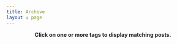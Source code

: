 ```yaml
---
title: Archive
layout : page
---
```


<!--  old CDN list
<script src="//cdnjs.cloudflare.com/ajax/libs/jquery/3.7.1/jquery.min.js" integrity="sha512-v2CJ7UaYy4JwqLDIrZUI/4hqeoQieOmAZNXBeQyjo21dadnwR+8ZaIJVT8EE2iyI61OV8e6M8PP2/4hpQINQ/g==" crossorigin="anonymous" referrerpolicy="no-referrer"></script> 
-->

<script src="/assets/js/jquery-3.7.1.min.js"></script>

<!-- from https://github.com/mistic100/jQCloud -->
<script src="/assets/js/jqcloud.min.js"></script>

<p align=center><b>Click on one or more tags to display matching posts.</b></p>

<div class="wordcloud" style="height: 400px; width: 90%"></div>

<div hidden id="tag_list"></div>

<div id="selectedtags"></div>

<script>
  
  $(document).ready(

    function() 
    {

      function multiSort(arr, fields) 
      {
       arr.sort((a, b) => 
      {
        for (let field of fields) 
        {
        const [fieldName, order] = field.split(':');
        const aValue = a[fieldName];
        const bValue = b[fieldName];

        if (aValue < bValue) return order === 'desc' ? 1 : -1;
        if (aValue > bValue) return order === 'desc' ? -1 : 1;
       }
      return 0;
       });
    }

  function BuildAllPostList() 
    {
      /*debugger;*/
      var alltags = [];
      {%- assign bob = site.categories -%}
      {%- assign my_posts = site.posts | sort: "date"  -%} 
      {% for ken in bob reversed offset: 1 %}
        {% for post in my_posts %}
           {%- if ken[0] == post.categories.last -%}
              alltags.push({category: "{{ken[0] | capitalize }}", tag : '{{ post.tags | split: "+" }}', title: "{{ post.title | truncate: 40 }}", excerpt: {{ post.excerpt | strip | strip_html | strip_newlines | escape | jsonify }},date : "{{ post.date | date: '%Y-%m-%dT%H:%M:%SZ' }}", url : "{{ post.url}}", month_date : "{{ post.date | date: '%B %Y' }}"});
            {%- endif -%}
        {% endfor %}
      {%- endfor -%}
      return alltags;
    }

  function BuildPostList() 
    {
      var selectedtags = document.getElementById("selectedtags");
      selectedtags.innerHTML = "";
      var arrayLength = listotags.length;
      var currentCategory = "";
      var currentMonth = "";
      var bobby = document.getElementById("tag_list").innerText.slice(0,-1);
      var jonny = bobby.split("|").sort();
      for (var i = 0; i < arrayLength; i++)
      {
        var billy = listotags[i].tag.replace('[','').replace(']','').replace(/"/g,'').replace(/, /g,',').split(",").sort();
        var steve = jonny.filter(el => billy.includes(el)).length;
        if (steve != 0)
       {
          if (currentCategory != listotags[i].category )
          {
            currentCategory = listotags[i].category;
            selectedtags.innerHTML = selectedtags.innerHTML + "<h3>" + currentCategory + '</h3><ul class="post-list">';
            currentMonth = listotags[i].month_date;
            selectedtags.innerHTML = selectedtags.innerHTML + "<p style="+'"'+"text-indent: 15px;"+'"'+">"+currentMonth+"</p>";
          }
          if ( currentMonth != listotags[i].month_date )
          {
           currentMonth = listotags[i].month_date;
           selectedtags.innerHTML = selectedtags.innerHTML + "<p style="+'"'+"text-indent: 15px;"+'"'+">"+currentMonth+"</p>";
          }
           selectedtags.innerHTML = selectedtags.innerHTML + "<p style="+'"'+"text-indent: 30px;"+'"'+"><a href="+'"'+listotags[i].url+'"'+" title="+'"'+listotags[i].excerpt+'"'+">"+listotags[i].title+"</a></p>";
      }
        selectedtags.innerHTML = selectedtags.innerHTML + "</ul>";
      }
    }

      function BuildTagList(passed_tag,first_run)
        {
  
          if (first_run)
            {
              var tag_match = passed_tag;
            }
            else
            {
              var tag_match = passed_tag.currentTarget.innerText;
            }
          var allListElements = $( "[id*='_word_']" );
          for (var i = 0; i < allListElements.length; i++)
          {
            var tagindex = tags.findIndex(x => x.text === tag_match );
            if (allListElements[i].innerText == tag_match)
              {
                if (tags[tagindex].selected == 0 || first_run )
                {
                  /*$(allListElements[i]).css("color","red");*/
                  $(allListElements[i]).removeClass(tags[tagindex].tag_class);
                  $(allListElements[i]).addClass(tags[tagindex].tag_class+"plus");
                  tags[tagindex].selected = 1;
                }
                else
                {
                   /*$(allListElements[i]).css("color","blue");*/
                  $(allListElements[i]).removeClass(tags[tagindex].tag_class+"plus");
                  $(allListElements[i]).addClass(tags[tagindex].tag_class);
                  tags[tagindex].selected = 0;
                }
              } 
          }
          var ken = "";
          if (first_run)
          {
            ken = document.getElementById("tag_list").innerHTML;
          }
          for (var i = 0; i < tags.length; i++)
          {
           if (tags[i].selected == 1)
             {
              ken = ken+tags[i].text+"|"; 
             }
          }
          document.getElementById("tag_list").innerHTML = ken; 
          BuildPostList();
        }
  
      function firsttag()
      {
        const searchParams = new URLSearchParams(window.location.search);
        var allspan = $( "[id*='_word_']" );
          for (var i = 0; i < allspan.length; i++)
          {
            for (var j = 0; j < tags.length; j++)
            if (allspan[i].innerText == tags[j].text)
              {
                tags[j].tag_class = allspan[i].className;
              } 
          }
        if (searchParams.has('id'))
        {
          document.getElementById("tag_list").innerHTML = searchParams.get('id')+"|";
          BuildTagList(searchParams.get('id'),true);
          /* set tag selected */
        }
      }

      var tags = [];
      var listotags = [];
      var ed = "";
      
      {% for tag in site.tags %}
        {%- assign tag_name = tag | first -%}
        {%- assign tag_weight = tag | last | size -%}
        ed = "{{ tag_name }}";
        tags.push({text: "{{ tag_name }}", weight: {{ tag_weight }}, handlers: {click: function(ed) { BuildTagList(ed,false)}}, selected : 0, tag_class : ""});
      {% endfor %}
      multiSort(listotags, ['category:desc','date:asc']);
      $(".wordcloud").jQCloud(tags, {removeOverflowing: true, afterCloudRender: function() { firsttag() }} );
      listotags = BuildAllPostList();
    });
</script>


